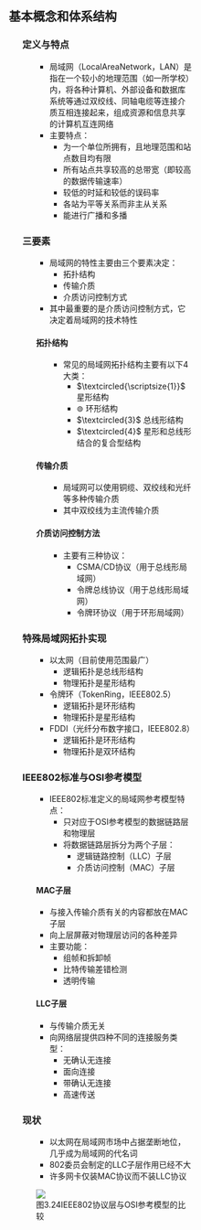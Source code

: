 <div style="float: left; width: 64%; padding: 1%;">

## 基本概念和体系结构  
<ul>

### 定义与特点
<ul>

- 局域网（LocalAreaNetwork，LAN）是指在一个较小的地理范围（如一所学校）内，将各种计算机、外部设备和数据库系统等通过双绞线、同轴电缆等连接介质互相连接起来，组成资源和信息共享的计算机互连网络
- 主要特点：
  - 为一个单位所拥有，且地理范围和站点数目均有限
  - 所有站点共享较高的总带宽（即较高的数据传输速率）
  - 较低的时延和较低的误码率
  - 各站为平等关系而非主从关系
  - 能进行广播和多播
</ul>

### 三要素
<ul>

- 局域网的特性主要由三个要素决定：
  - 拓扑结构
  - 传输介质
  - 介质访问控制方式
- 其中最重要的是介质访问控制方式，它决定着局域网的技术特性


#### 拓扑结构
<ul>

- 常见的局域网拓扑结构主要有以下4大类：
  - $\textcircled{\scriptsize{1}}$ 星形结构
  - $\circledcirc$ 环形结构
  - $\textcircled{3}$ 总线形结构
  - $\textcircled{4}$ 星形和总线形结合的复合型结构
</ul>

#### 传输介质
<ul>

- 局域网可以使用铜缆、双绞线和光纤等多种传输介质
- 其中双绞线为主流传输介质
</ul>

#### 介质访问控制方法
<ul>

- 主要有三种协议：
  - CSMA/CD协议（用于总线形局域网）
  - 令牌总线协议（用于总线形局域网）
  - 令牌环协议（用于环形局域网）
</ul>
</ul>

### 特殊局域网拓扑实现
<ul>

- 以太网（目前使用范围最广）
  - 逻辑拓扑是总线形结构
  - 物理拓扑是星形结构
- 令牌环（TokenRing，IEEE802.5）
  - 逻辑拓扑是环形结构
  - 物理拓扑是星形结构
- FDDI（光纤分布数字接口，IEEE802.8）
  - 逻辑拓扑是环形结构
  - 物理拓扑是双环结构
</ul>

### IEEE802标准与OSI参考模型
<ul>

- IEEE802标准定义的局域网参考模型特点：
  - 只对应于OSI参考模型的数据链路层和物理层
  - 将数据链路层拆分为两个子层：
    - 逻辑链路控制（LLC）子层
    - 介质访问控制（MAC）子层

#### MAC子层
- 与接入传输介质有关的内容都放在MAC子层
- 向上层屏蔽对物理层访问的各种差异
- 主要功能：
  - 组帧和拆卸帧
  - 比特传输差错检测
  - 透明传输

#### LLC子层
- 与传输介质无关
- 向网络层提供四种不同的连接服务类型：
  - 无确认无连接
  - 面向连接
  - 带确认无连接
  - 高速传送
</ul>

### 现状
<ul>

- 以太网在局域网市场中占据垄断地位，几乎成为局域网的代名词
- 802委员会制定的LLC子层作用已经不大
- 许多网卡仅装MAC协议而不装LLC协议

![](https://cdn-mineru.openxlab.org.cn/model-mineru/prod/16c71a620ddded21f3ab9edcb32be26696a427239d32f2fc4cc82b8d8ddad874.jpg)  
图3.24IEEE802协议层与OSI参考模型的比较
</ul>
</ul>


</div>
<div style="float: right; width: 26%; padding: 1%;">

</div>
<div style="clear: both;"></div>
